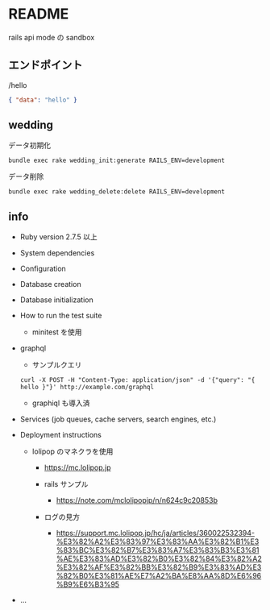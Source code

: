 # README

rails api mode の sandbox

## エンドポイント

/hello

```json
{ "data": "hello" }
```

## wedding

データ初期化
```shell
bundle exec rake wedding_init:generate RAILS_ENV=development
```

データ削除
```shell
bundle exec rake wedding_delete:delete RAILS_ENV=development
```

## info

- Ruby version
  2.7.5 以上

- System dependencies

- Configuration

- Database creation

- Database initialization

- How to run the test suite

  - minitest を使用

- graphql
  - サンプルクエリ
  ```shell
  curl -X POST -H "Content-Type: application/json" -d '{"query": "{ hello }"}' http://example.com/graphql
  ```
  - graphiql も導入済
- Services (job queues, cache servers, search engines, etc.)

- Deployment instructions

  - lolipop のマネクラを使用

    - https://mc.lolipop.jp

    - rails サンプル

      - https://note.com/mclolipopjp/n/n624c9c20853b

    - ログの見方
      - https://support.mc.lolipop.jp/hc/ja/articles/360022532394-%E3%82%A2%E3%83%97%E3%83%AA%E3%82%B1%E3%83%BC%E3%82%B7%E3%83%A7%E3%83%B3%E3%81%AE%E3%83%AD%E3%82%B0%E3%82%84%E3%82%A2%E3%82%AF%E3%82%BB%E3%82%B9%E3%83%AD%E3%82%B0%E3%81%AE%E7%A2%BA%E8%AA%8D%E6%96%B9%E6%B3%95

- ...
